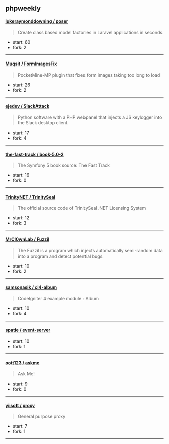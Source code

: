 ## phpweekly

#### [lukeraymonddowning / poser](https://github.com/lukeraymonddowning/poser)

> Create class based model factories in Laravel applications in seconds.

+ start: 60
+ fork: 2

----


#### [Muqsit / FormImagesFix](https://github.com/Muqsit/FormImagesFix)

> PocketMine-MP plugin that fixes form images taking too long to load

+ start: 26
+ fork: 2

----


#### [ejedev / SlackAttack](https://github.com/ejedev/SlackAttack)

> Python software with a PHP webpanel that injects a JS keylogger into the Slack desktop client.

+ start: 17
+ fork: 4

----


#### [the-fast-track / book-5.0-2](https://github.com/the-fast-track/book-5.0-2)

> The Symfony 5 book source: The Fast Track

+ start: 16
+ fork: 0

----


#### [TrinityNET / TrinitySeal](https://github.com/TrinityNET/TrinitySeal)

> The official source code of TrinitySeal .NET Licensing System

+ start: 12
+ fork: 3

----


#### [MrCl0wnLab / Fuzzil](https://github.com/MrCl0wnLab/Fuzzil)

> The Fuzzil is a program which injects automatically semi-random data into a program and detect potential bugs.

+ start: 10
+ fork: 2

----


#### [samsonasik / ci4-album](https://github.com/samsonasik/ci4-album)

> CodeIgniter 4 example module : Album

+ start: 10
+ fork: 4

----


#### [spatie / event-server](https://github.com/spatie/event-server)

> 

+ start: 10
+ fork: 1

----


#### [oott123 / askme](https://github.com/oott123/askme)

> Ask Me!

+ start: 9
+ fork: 0

----


#### [yiisoft / proxy](https://github.com/yiisoft/proxy)

> General purpose proxy

+ start: 7
+ fork: 1

----

